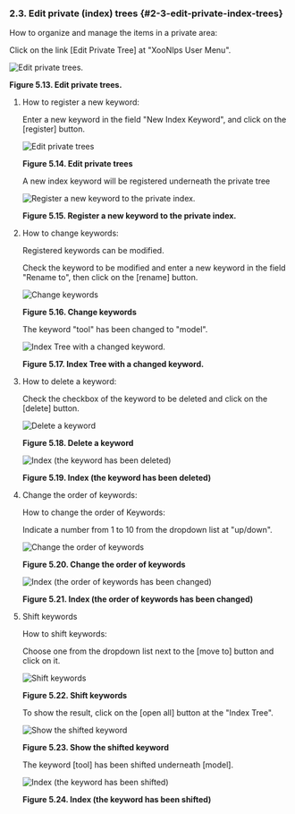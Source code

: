 ### 2.3. Edit private (index) trees {#2-3-edit-private-index-trees}

How to organize and manage the items in a private area:

Click on the link [Edit Private Tree] at &quot;XooNIps User Menu&quot;.

![Edit private trees.](../../assets/xoonips-operate13.png)

**Figure 5.13. Edit private trees.**

1.  How to register a new keyword:

    Enter a new keyword in the field &quot;New Index Keyword&quot;, and click on the [register] button.

    ![Edit private trees](../../assets/xoonips-operate14.png)

    **Figure 5.14. Edit private trees**

    A new index keyword will be registered underneath the private tree

    ![Register a new keyword to the private index.](../../assets/xoonips-operate15.png)

    **Figure 5.15. Register a new keyword to the private index.**

2.  How to change keywords:

    Registered keywords can be modified.

    Check the keyword to be modified and enter a new keyword in the field &quot;Rename to&quot;, then click on the [rename] button.

    ![Change keywords](../../assets/xoonips-operate16.png)

    **Figure 5.16. Change keywords**

    The keyword &quot;tool&quot; has been changed to &quot;model&quot;.

    ![Index Tree with a changed keyword.](../../assets/xoonips-operate17.png)

    **Figure 5.17. Index Tree with a changed keyword.**

3.  How to delete a keyword:

    Check the checkbox of the keyword to be deleted and click on the [delete] button.

    ![Delete a keyword](../../assets/xoonips-operate18.png)

    **Figure 5.18. Delete a keyword**

    ![Index (the keyword has been deleted)](../../assets/xoonips-operate19.png)

    **Figure 5.19. Index (the keyword has been deleted)**

4.  Change the order of keywords:

    How to change the order of Keywords:

    Indicate a number from 1 to 10 from the dropdown list at &quot;up/down&quot;.

    ![Change the order of keywords](../../assets/xoonips-operate20.png)

    **Figure 5.20. Change the order of keywords**

    ![Index (the order of keywords has been changed)](../../assets/xoonips-operate21.png)

    **Figure 5.21. Index (the order of keywords has been changed)**

5.  Shift keywords

    How to shift keywords:

    Choose one from the dropdown list next to the [move to] button and click on it.

    ![Shift keywords](../../assets/xoonips-operate22.png)

    **Figure 5.22. Shift keywords**

    To show the result, click on the [open all] button at the &quot;Index Tree&quot;.

    ![Show the shifted keyword](../../assets/xoonips-operate23.png)

    **Figure 5.23. Show the shifted keyword**

    The keyword [tool] has been shifted underneath [model].

    ![Index (the keyword has been shifted)](../../assets/xoonips-operate24.png)

    **Figure 5.24. Index (the keyword has been shifted)**